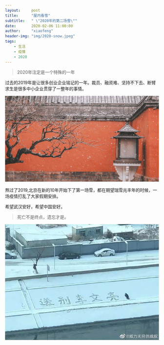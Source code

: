 ```yaml
---
layout:     post
title:      "屋内看雪"
subtitle:   " \"2020年的第二场雪\""
date:       2020-02-06 11:00:00
author:     "xiaofeng"
header-img: "img/2020-snow.jpeg"
tags:
    - 生活 
    - 疫情
    - 2020
---
```


> 2020年注定是一个特殊的一年

过去的2019年是让很多创业企业铭记的一年。裁员、融资难、坚持不下去、断臂求生是很多中小企业贯穿了一整年的事情。


![avatar](/img/2020-snow-1.gif)

熬过了2019,北京在新的10年开始下了第一场雪，都在期望瑞雪兆丰年的时候，一场疫情打乱了大家假期安排。

希望武汉安好，希望中国安好。

> 死亡不是终点，遗忘才是。

![avatar](/img/2020-snow-2.jpeg)

